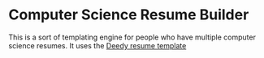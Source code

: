 # Computer Science Resume Builder

This is a sort of templating engine for people who have multiple computer science resumes. It uses the [Deedy resume template](https://github.com/deedy/Deedy-Resume)